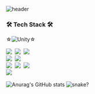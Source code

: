 ![header](https://capsule-render.vercel.app/api?type=wave&color=auto&height=300&section=header&text=Hong%Se%Hyeon&fontColor=white&fontSize=90)

### 🛠 Tech Stack 🛠
<p align="left">
    ☆<img alt="Unity" src ="https://img.shields.io/badge/Unity-000000.svg?&style=flat-square&logo=Unity&logoColor=white"/>☆<br><br>
    <img src="https://img.shields.io/badge/C%23-brightgreen?style=flat-square&logo=CSharp&logoColor=white"/></a>&nbsp 
    <img src="https://img.shields.io/badge/C++-00599C?style=flat-square&logo=C%2B%2B&logoColor=white"/></a>&nbsp
    <img src="https://img.shields.io/badge/C-A8B9CC?style=flat-square&logo=C&logoColor=white"/></a>&nbsp
    <br>
    <img src="https://img.shields.io/badge/Python-3766AB?style=flat-square&logo=Python&logoColor=white"/></a>&nbsp 
    <img src="https://img.shields.io/badge/Java-007396?style=flat-square&logo=Java&logoColor=white"/></a>&nbsp 
    <br>
    <img src="https://img.shields.io/badge/HTML-lightgrey?style=flat-square&logo=HTML5&logoColor=white"/></a>&nbsp 
    <img src="https://img.shields.io/badge/css-1572B6?style=flat-square&logo=css3&logoColor=white"/></a>&nbsp 
    <img src="https://img.shields.io/badge/Javascript-ffb13b?style=flat-square&logo=javascript&logoColor=white"/></a>&nbsp 
    <br>
    <img src="https://img.shields.io/badge/Mysql-E6B91E?style=flat-square&logo=MySql&logoColor=white"/></a>&nbsp 
</p>

![Anurag's GitHub stats](https://github-readme-stats.vercel.app/api?username=hsh0517&&show_icons=true&theme=synthwave)
![snake?](https://raw.githubusercontent.com/chanwoo00106/hsh0517/output/github-contribution-grid-snake.svg)
